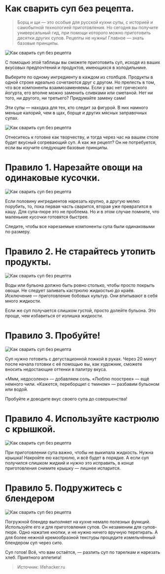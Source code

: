# Как сварить суп без рецепта.
> Борщ и щи — это особые для русской кухни супы, с историей и самобытной технологией приготовления. Но сегодня вы получите универсальный гид, при помощи которого можно приготовить десятки других супов. Рецепты не нужны! Главное — знать базовые принципы.

![][id1]

С помощью этой таблицы вы сможете приготовить суп, исходя из ваших вкусовых предпочтений и продуктов, имеющихся в холодильнике.

Выберите по одному ингредиенту в каждом из столбцов. Продукты в одной строке идеально сочетаются друг с другом. Но прелесть в том, что все компоненты взаимозаменяемы. Если у вас нет греческого йогурта, его вполне можно заменить сливками или сметаной. Нет ни того, ни другого, ни третьего? Придумайте замену сами!

Эти супы — находка для тех, кто следит за фигурой. В них намного меньше калорий, чем в щах, борще и других мясных заправочных супах.

![][id2]

Отнеситесь к готовке как творчеству, и тогда через час на вашем столе будет вкусный согревающий суп. А как же рецепт? Он не потребуется, если вы изучите следующие базовые принципы.

# Правило 1. Нарезайте овощи на одинаковые кусочки.
![][id3]

Если половину ингредиентов нарезать крупно, а другую мелко порубить, то, пока первая часть сварится, вторая уже превратится в кашу. Для супа-пюре это не проблема. Но и в этом случае помните, что маленькие кусочки готовятся быстрее.

Следите, чтобы все нарезаемые компоненты супа были одинаковыми по размеру.

# Правило 2. Не старайтесь утопить продукты.
![][id4]

Воды или бульона должно быть ровно столько, чтобы просто покрыть овощи. Не следует заливать кастрюлю жидкостью до краёв. Исключение — приготовление бобовых культур. Они впитывают в себя много жидкости.

Если же суп получается слишком густой, просто долейте бульона. Это проще, чем избавиться от излишка жидкости.

# Правило 3. Пробуйте!
![][id5]

Суп нужно готовить с дегустационной ложкой в руках. Через 20 минут после начала готовки с её помощью вы, как художник, сможете вносить недостающие оттенки в палитру вкуса.

«Ммм, недосолено» — добавляем соль. «Люблю поострее» — ещё немного чили. «Кажется, переборщил с тмином» — разбавим бульоном или водой.

Пробуйте и доводите вкус своего супа до совершенства!

# Правило 4. Используйте кастрюлю с крышкой.
![][id6]

При приготовлении супа важно, чтобы не выкипала жидкость. Нужна крышка! Накройте ею кастрюлю, и всё будет в порядке. А если суп получился слишком жидкий и нужно это исправить, в конце приготовления снимите крышку — лишнее испарится.

# Правило 5. Подружитесь с блендером
![][id7]

Погружной блендер выполняет на кухне немало полезных функций. Используйте его и для приготовления супов. Он незаменим для супов-пюре. Одно нажатие кнопки, и не нужно ничего вручную перетирать. А для более нежной кремообразной текстуры процедите измельчённый блендером суп через сито.

Суп готов! Всё, что вам остаётся, — разлить суп по тарелкам и нарезать хлеб. Приятного аппетита!

> Источник: lifehacker.ru

[id1]: /images/Kulinar/Soup/pravila_supa_002.jpg 'Как сварить суп без рецепта'
[id2]: /images/Kulinar/Soup/pravila_supa_003.jpg 'Как сварить суп без рецепта'
[id3]: /images/Kulinar/Soup/pravila_supa_004.jpg 'Как сварить суп без рецепта'
[id4]: /images/Kulinar/Soup/pravila_supa_005.gif 'Как сварить суп без рецепта'
[id5]: /images/Kulinar/Soup/pravila_supa_006.jpg 'Как сварить суп без рецепта'
[id6]: /images/Kulinar/Soup/pravila_supa_007.gif 'Как сварить суп без рецепта'
[id7]: /images/Kulinar/Soup/pravila_supa_008.jpg 'Как сварить суп без рецепта'
